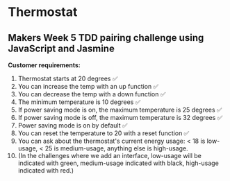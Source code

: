 # Thermostat 

## Makers Week 5 TDD pairing challenge using JavaScript and Jasmine

**Customer requirements:**

1. Thermostat starts at 20 degrees :white_check_mark:
2. You can increase the temp with an up function :white_check_mark:
3. You can decrease the temp with a down function :white_check_mark:
4. The minimum temperature is 10 degrees :white_check_mark:
5. If power saving mode is on, the maximum temperature is 25 degrees :white_check_mark:
6. If power saving mode is off, the maximum temperature is 32 degrees :white_check_mark:
7. Power saving mode is on by default :white_check_mark:
8. You can reset the temperature to 20 with a reset function :white_check_mark:
9. You can ask about the thermostat's current energy usage: < 18 is low-usage, < 25 is medium-usage, anything else is high-usage.  
10. (In the challenges where we add an interface, low-usage will be indicated with green, medium-usage indicated with black, high-usage indicated with red.)  
